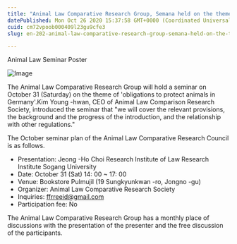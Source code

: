 ```yaml
---
title: "Animal Law Comparative Research Group, Semana held on the theme of 'obligations to protect animals in Germany'"
datePublished: Mon Oct 26 2020 15:37:58 GMT+0000 (Coordinated Universal Time)
cuid: cm72vpoob000409l23gu9cfe3
slug: en-202-animal-law-comparative-research-group-semana-held-on-the-theme-of-obligations-to-protect-animals-in-germany

---
```



Animal Law Seminar Poster

![Image](https://cdn.hashnode.com/res/hashnode/image/upload/v1739423282305/092d03a2-a1d6-4d09-91f2-030fa0790f94.png)

The Animal Law Comparative Research Group will hold a seminar on October 31 (Saturday) on the theme of 'obligations to protect animals in Germany'.Kim Young -hwan, CEO of Animal Law Comparison Research Society, introduced the seminar that "we will cover the relevant provisions, the background and the progress of the introduction, and the relationship with other regulations."

The October seminar plan of the Animal Law Comparative Research Council is as follows.

- Presentation: Jeong -Ho Choi Research Institute of Law Research Institute Sogang University
- Date: October 31 (Sat) 14: 00 ~ 17: 00
- Venue: Bookstore Pulmujil (19 Sungkyunkwan -ro, Jongno -gu)
- Organizer: Animal Law Comparative Research Society
- Inquiries: ffrreeid@gmail.com
- Participation fee: No

The Animal Law Comparative Research Group has a monthly place of discussions with the presentation of the presenter and the free discussion of the participants.